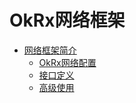# OkRx网络框架
* [网络框架简介](/dev_documents/docs/okrx-net.md)
    * [OkRx网络配置](/dev_documents/docs/okrx-net-config.md)
    * [接口定义](/dev_documents/docs/okrx-net-api.md)
    * [高级使用](/dev_documents/docs/okrx-net-senior.md)
